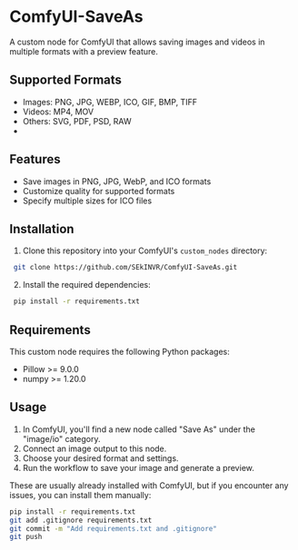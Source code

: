 # ComfyUI-SaveAs

A custom node for ComfyUI that allows saving images and videos in multiple formats with a preview feature.

## Supported Formats

- Images: PNG, JPG, WEBP, ICO, GIF, BMP, TIFF
- Videos: MP4, MOV
- Others: SVG, PDF, PSD, RAW
- 
## Features

- Save images in PNG, JPG, WebP, and ICO formats
- Customize quality for supported formats
- Specify multiple sizes for ICO files

## Installation

1. Clone this repository into your ComfyUI's `custom_nodes` directory:
```bash
 git clone https://github.com/SEkINVR/ComfyUI-SaveAs.git
```
2. Install the required dependencies:
```bash
 pip install -r requirements.txt
```

## Requirements

This custom node requires the following Python packages:
- Pillow >= 9.0.0
- numpy >= 1.20.0

## Usage

1. In ComfyUI, you'll find a new node called "Save As" under the "image/io" category.
2. Connect an image output to this node.
3. Choose your desired format and settings.
4. Run the workflow to save your image and generate a preview.


These are usually already installed with ComfyUI, but if you encounter any issues, you can install them manually:
```bash
pip install -r requirements.txt
git add .gitignore requirements.txt
git commit -m "Add requirements.txt and .gitignore"
git push
